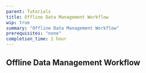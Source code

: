 ```yaml
---
parent: Tutorials
title: Offline Data Management Workflow
wip: true
summary: "Offline Data Management Workflow"
prerequisites: "none"
completion_time: 1 hour
---
```


## Offline Data Management Workflow
